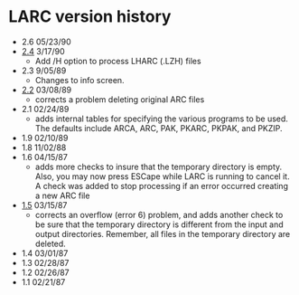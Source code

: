 # LARC version history

- 2.6 05/23/90
- [2.4](2.4) 3/17/90
  - Add /H option to process LHARC (.LZH) files
- 2.3 9/05/89
  - Changes to info screen.
- [2.2](2.2) 03/08/89
  - corrects a problem deleting original ARC files
- 2.1 02/24/89
  - adds internal tables for specifying the various programs to be used. The defaults include ARCA, ARC, PAK, PKARC, PKPAK, and PKZIP.
- 1.9 02/10/89
- 1.8 11/02/88
- 1.6 04/15/87
  - adds more checks to insure that the temporary directory is empty. Also, you may now press ESCape while LARC is running to cancel it. A check was added to stop processing if an error occurred creating a new ARC file
- [1.5](1.5) 03/15/87
  - corrects an overflow (error 6) problem, and adds another check to be sure that the temporary directory is different from the input and output directories. Remember, all files in the temporary directory are deleted.
- 1.4 03/01/87
- 1.3 02/28/87
- 1.2 02/26/87
- 1.1 02/21/87
